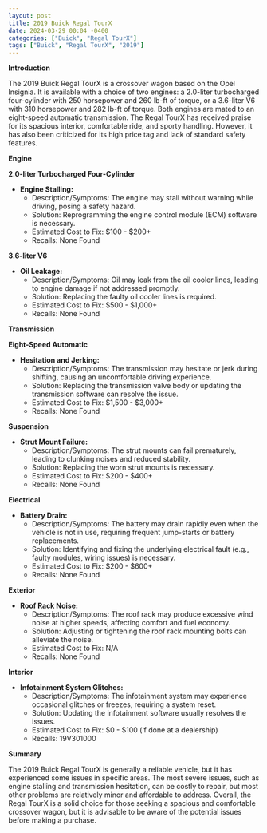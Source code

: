 ```yaml
---
layout: post
title: 2019 Buick Regal TourX
date: 2024-03-29 00:04 -0400
categories: ["Buick", "Regal TourX"]
tags: ["Buick", "Regal TourX", "2019"]
---
```

**Introduction**

The 2019 Buick Regal TourX is a crossover wagon based on the Opel Insignia. It is available with a choice of two engines: a 2.0-liter turbocharged four-cylinder with 250 horsepower and 260 lb-ft of torque, or a 3.6-liter V6 with 310 horsepower and 282 lb-ft of torque. Both engines are mated to an eight-speed automatic transmission. The Regal TourX has received praise for its spacious interior, comfortable ride, and sporty handling. However, it has also been criticized for its high price tag and lack of standard safety features.

**Engine**

**2.0-liter Turbocharged Four-Cylinder**

* **Engine Stalling:**
    * Description/Symptoms: The engine may stall without warning while driving, posing a safety hazard.
    * Solution: Reprogramming the engine control module (ECM) software is necessary.
    * Estimated Cost to Fix: $100 - $200+
    * Recalls: None Found

**3.6-liter V6**

* **Oil Leakage:**
    * Description/Symptoms: Oil may leak from the oil cooler lines, leading to engine damage if not addressed promptly.
    * Solution: Replacing the faulty oil cooler lines is required.
    * Estimated Cost to Fix: $500 - $1,000+
    * Recalls: None Found

**Transmission**

**Eight-Speed Automatic**

* **Hesitation and Jerking:**
    * Description/Symptoms: The transmission may hesitate or jerk during shifting, causing an uncomfortable driving experience.
    * Solution: Replacing the transmission valve body or updating the transmission software can resolve the issue.
    * Estimated Cost to Fix: $1,500 - $3,000+
    * Recalls: None Found

**Suspension**

* **Strut Mount Failure:**
    * Description/Symptoms: The strut mounts can fail prematurely, leading to clunking noises and reduced stability.
    * Solution: Replacing the worn strut mounts is necessary.
    * Estimated Cost to Fix: $200 - $400+
    * Recalls: None Found

**Electrical**

* **Battery Drain:**
    * Description/Symptoms: The battery may drain rapidly even when the vehicle is not in use, requiring frequent jump-starts or battery replacements.
    * Solution: Identifying and fixing the underlying electrical fault (e.g., faulty modules, wiring issues) is necessary.
    * Estimated Cost to Fix: $200 - $600+
    * Recalls: None Found

**Exterior**

* **Roof Rack Noise:**
    * Description/Symptoms: The roof rack may produce excessive wind noise at higher speeds, affecting comfort and fuel economy.
    * Solution: Adjusting or tightening the roof rack mounting bolts can alleviate the noise.
    * Estimated Cost to Fix: N/A
    * Recalls: None Found

**Interior**

* **Infotainment System Glitches:**
    * Description/Symptoms: The infotainment system may experience occasional glitches or freezes, requiring a system reset.
    * Solution: Updating the infotainment software usually resolves the issues.
    * Estimated Cost to Fix: $0 - $100 (if done at a dealership)
    * Recalls: 19V301000

**Summary**

The 2019 Buick Regal TourX is generally a reliable vehicle, but it has experienced some issues in specific areas. The most severe issues, such as engine stalling and transmission hesitation, can be costly to repair, but most other problems are relatively minor and affordable to address. Overall, the Regal TourX is a solid choice for those seeking a spacious and comfortable crossover wagon, but it is advisable to be aware of the potential issues before making a purchase.
